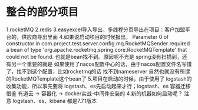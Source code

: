 # 整合的部分项目
1.rocketMQ
2.redis
3.easyexcel导入导出，多线程分页导出在项目：客户加盟平台的，供应商导出里面
4.如果说启动项目的时候报出，
Parameter 0 of constructor in com.project.test.server.config.mq.RocketMQSender required a bean of type 'org.apache.rocketmq.spring.core.RocketMQTemplate' that could not be found.
也就是bean找不到。原因呢不光是 spring没有扫描到，还有另一个重要的就是 如果使用了nacos配置中心的话，由于nacos配置文件名写错了，找不到这个配置，比如rocketmq的话
找不到nameserver 自然也就没有所谓的RocketMQTemplate这个bean了
5.项目在启动的时候，由于使用了 logstash的收集功能，所以事先要将 logstash、es先启动起来才行；logstash、es 容器迁移借鉴 有道云 -> 容器化 -> docker实战-中间件安装的 4.新的机器如何启动呢？
注意 logstash、es、kibana 都是7.7.1版本

